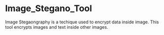 # Image_Stegano_Tool

Image Stegaongraphy is a techique used to encrypt data inside image. This tool encrypts images and text inside other images.
